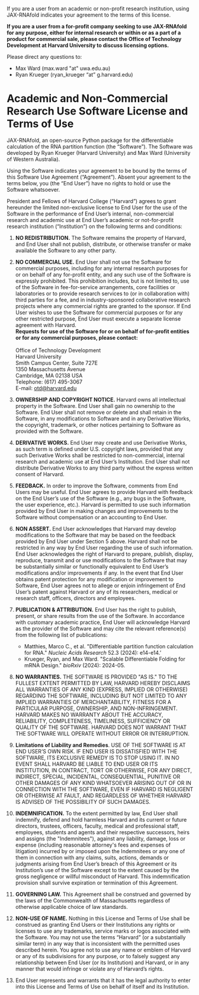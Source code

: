 If you are a user from an academic or non-profit research institution, using JAX-RNAfold indicates your agreement to the terms of this license.

**If you are a user from a for-profit company seeking to use JAX-RNAfold for any purpose, either for internal research or within or as a part of a product for commercial sale, please contact the Office of Technology Development at Harvard University to discuss licensing options.**

Please direct any questions to:
- Max Ward (max.ward "at" uwa.edu.au)
- Ryan Krueger (ryan_krueger “at” g.harvard.edu)

# Academic and Non-Commercial Research Use Software License and Terms of Use

JAX-RNAfold, an open-source Python package for the differentiable calculation of the RNA partition function (the “Software”). The Software was developed by Ryan Krueger (Harvard University) and Max Ward (University of Western Australia).

Using the Software indicates your agreement to be bound by the terms of this Software Use Agreement (“Agreement”). Absent your agreement to the terms below, you (the “End User”) have no rights to hold or use the Software whatsoever.

President and Fellows of Harvard College (“Harvard”) agrees to grant hereunder the limited non-exclusive license to End User for the use of the Software in the performance of End User’s internal, non-commercial research and academic use at End User’s academic or not-for-profit research institution (“Institution”) on the following terms and conditions:

1. **NO REDISTRIBUTION.** The Software remains the property of Harvard, and End User shall not publish, distribute, or otherwise transfer or make available the Software to any other party.

2. **NO COMMERCIAL USE.** End User shall not use the Software for commercial purposes, including for any internal research purposes for or on behalf of any for-profit entity, and any such use of the Software is expressly prohibited. This prohibition includes, but is not limited to, use of the Software in fee-for-service arrangements, core facilities or laboratories or to provide research services to (or in collaboration with) third parties for a fee, and in industry-sponsored collaborative research projects where any commercial rights are granted to the sponsor. If End User wishes to use the Software for commercial purposes or for any other restricted purpose, End User must execute a separate license agreement with Harvard. <br>
**Requests for use of the Software for or on behalf of for-profit entities or for any commercial purposes, please contact:**
<br><br>Office of Technology Development\
Harvard University\
Smith Campus Center, Suite 727E\
1350 Massachusetts Avenue\
Cambridge, MA 02138 USA\
Telephone: (617) 495-3067\
E-mail: <otd@harvard.edu>

4. **OWNERSHIP AND COPYRIGHT NOTICE.** Harvard owns all intellectual property in the Software. End User shall gain no ownership to the Software. End User shall not remove or delete and shall retain in the Software, in any modifications to Software and in any Derivative Works, the copyright, trademark, or other notices pertaining to Software as provided with the Software.
5. **DERIVATIVE WORKS.** End User may create and use Derivative Works, as such term is defined under U.S. copyright laws, provided that any such Derivative Works shall be restricted to non-commercial, internal research and academic use at End User’s Institution. End User shall not distribute Derivative Works to any third party without the express written consent of Harvard.
6. **FEEDBACK.** In order to improve the Software, comments from End Users may be useful. End User agrees to provide Harvard with feedback on the End User’s use of the Software (e.g., any bugs in the Software, the user experience, etc.). Harvard is permitted to use such information provided by End User in making changes and improvements to the Software without compensation or an accounting to End User.
7. **NON ASSERT.** End User acknowledges that Harvard may develop modifications to the Software that may be based on the feedback provided by End User under Section 5 above. Harvard shall not be restricted in any way by End User regarding the use of such information. End User acknowledges the right of Harvard to prepare, publish, display, reproduce, transmit and or use modifications to the Software that may be substantially similar or functionally equivalent to End User’s modifications and/or improvements if any. In the event that End User obtains patent protection for any modification or improvement to Software, End User agrees not to allege or enjoin infringement of End User’s patent against Harvard or any of its researchers, medical or research staff, officers, directors and employees.

8. **PUBLICATION & ATTRIBUTION.** End User has the right to publish, present, or share results from the use of the Software.  In accordance with customary academic practice, End User will acknowledge Harvard as the provider of the Software and may cite the relevant reference(s) from the following list of publications:
    - Matthies, Marco C., et al. "Differentiable partition function calculation for RNA." _Nucleic Acids Research_ 52.3 (2024): e14-e14.’
    - Krueger, Ryan, and Max Ward. "Scalable Differentiable Folding for mRNA Design." _bioRxiv_ (2024): 2024-05.

8. **NO WARRANTIES.** THE SOFTWARE IS PROVIDED "AS IS." TO THE FULLEST EXTENT PERMITTED BY LAW, HARVARD HEREBY DISCLAIMS ALL WARRANTIES OF ANY KIND (EXPRESS, IMPLIED OR OTHERWISE) REGARDING THE SOFTWARE, INCLUDING BUT NOT LIMITED TO ANY IMPLIED WARRANTIES OF MERCHANTABILITY, FITNESS FOR A PARTICULAR PURPOSE, OWNERSHIP, AND NON-INFRINGEMENT. HARVARD MAKES NO WARRANTY ABOUT THE ACCURACY, RELIABILITY, COMPLETENESS, TIMELINESS, SUFFICIENCY OR QUALITY OF THE SOFTWARE. HARVARD DOES NOT WARRANT THAT THE SOFTWARE WILL OPERATE WITHOUT ERROR OR INTERRUPTION.

9. **Limitations of Liability and Remedies**. USE OF THE SOFTWARE IS AT END USER’S OWN RISK. IF END USER IS DISSATISFIED WITH THE SOFTWARE, ITS EXCLUSIVE REMEDY IS TO STOP USING IT. IN NO EVENT SHALL HARVARD BE LIABLE TO END USER OR ITS INSTITUTION, IN CONTRACT, TORT OR OTHERWISE, FOR ANY DIRECT, INDIRECT, SPECIAL, INCIDENTAL, CONSEQUENTIAL, PUNITIVE OR OTHER DAMAGES OF ANY KIND WHATSOEVER ARISING OUT OF OR IN CONNECTION WITH THE SOFTWARE, EVEN IF HARVARD IS NEGLIGENT OR OTHERWISE AT FAULT, AND REGARDLESS OF WHETHER HARVARD IS ADVISED OF THE POSSIBILITY OF SUCH DAMAGES.

10. **INDEMNIFICATION.** To the extent permitted by law, End User shall indemnify, defend and hold harmless Harvard and its current or future directors, trustees, officers, faculty, medical and professional staff, employees, students and agents and their respective successors, heirs and assigns (the "Indemnitees"), against any liability, damage, loss or expense (including reasonable attorney's fees and expenses of litigation) incurred by or imposed upon the Indemnitees or any one of them in connection with any claims, suits, actions, demands or judgments arising from End User’s breach of this Agreement or its Institution’s use of the Software except to the extent caused by the gross negligence or willful misconduct of Harvard. This indemnification provision shall survive expiration or termination of this Agreement.

11. **GOVERNING LAW.** This Agreement shall be construed and governed by the laws of the Commonwealth of Massachusetts regardless of otherwise applicable choice of law standards.

12. **NON-USE OF NAME.** Nothing in this License and Terms of Use shall be construed as granting End Users or their Institutions any rights or licenses to use any trademarks, service marks or logos associated with the Software. You may not use the terms “Harvard” (or a substantially similar term) in any way that is inconsistent with the permitted uses described herein. You agree not to use any name or emblem of Harvard or any of its subdivisions for any purpose, or to falsely suggest any relationship between End User (or its Institution) and Harvard, or in any manner that would infringe or violate any of Harvard’s rights.

13. End User represents and warrants that it has the legal authority to enter into this License and Terms of Use on behalf of itself and its Institution.


